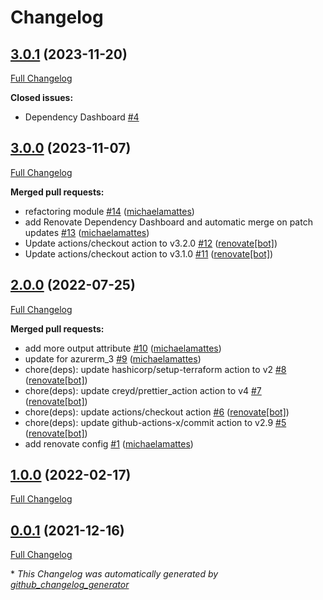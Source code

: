 # Changelog

## [3.0.1](https://github.com/telekom-mms/terraform-azurerm-log-analytics/tree/3.0.1) (2023-11-20)

[Full Changelog](https://github.com/telekom-mms/terraform-azurerm-log-analytics/compare/3.0.0...3.0.1)

**Closed issues:**

- Dependency Dashboard [\#4](https://github.com/telekom-mms/terraform-azurerm-log-analytics/issues/4)

## [3.0.0](https://github.com/telekom-mms/terraform-azurerm-log-analytics/tree/3.0.0) (2023-11-07)

[Full Changelog](https://github.com/telekom-mms/terraform-azurerm-log-analytics/compare/2.0.0...3.0.0)

**Merged pull requests:**

- refactoring module [\#14](https://github.com/telekom-mms/terraform-azurerm-log-analytics/pull/14) ([michaelamattes](https://github.com/michaelamattes))
- add Renovate Dependency Dashboard and automatic merge on patch updates [\#13](https://github.com/telekom-mms/terraform-azurerm-log-analytics/pull/13) ([michaelamattes](https://github.com/michaelamattes))
- Update actions/checkout action to v3.2.0 [\#12](https://github.com/telekom-mms/terraform-azurerm-log-analytics/pull/12) ([renovate[bot]](https://github.com/apps/renovate))
- Update actions/checkout action to v3.1.0 [\#11](https://github.com/telekom-mms/terraform-azurerm-log-analytics/pull/11) ([renovate[bot]](https://github.com/apps/renovate))

## [2.0.0](https://github.com/telekom-mms/terraform-azurerm-log-analytics/tree/2.0.0) (2022-07-25)

[Full Changelog](https://github.com/telekom-mms/terraform-azurerm-log-analytics/compare/1.0.0...2.0.0)

**Merged pull requests:**

- add more output attribute [\#10](https://github.com/telekom-mms/terraform-azurerm-log-analytics/pull/10) ([michaelamattes](https://github.com/michaelamattes))
- update for azurerm\_3 [\#9](https://github.com/telekom-mms/terraform-azurerm-log-analytics/pull/9) ([michaelamattes](https://github.com/michaelamattes))
- chore\(deps\): update hashicorp/setup-terraform action to v2 [\#8](https://github.com/telekom-mms/terraform-azurerm-log-analytics/pull/8) ([renovate[bot]](https://github.com/apps/renovate))
- chore\(deps\): update creyd/prettier\_action action to v4 [\#7](https://github.com/telekom-mms/terraform-azurerm-log-analytics/pull/7) ([renovate[bot]](https://github.com/apps/renovate))
- chore\(deps\): update actions/checkout action [\#6](https://github.com/telekom-mms/terraform-azurerm-log-analytics/pull/6) ([renovate[bot]](https://github.com/apps/renovate))
- chore\(deps\): update github-actions-x/commit action to v2.9 [\#5](https://github.com/telekom-mms/terraform-azurerm-log-analytics/pull/5) ([renovate[bot]](https://github.com/apps/renovate))
- add renovate config [\#1](https://github.com/telekom-mms/terraform-azurerm-log-analytics/pull/1) ([michaelamattes](https://github.com/michaelamattes))

## [1.0.0](https://github.com/telekom-mms/terraform-azurerm-log-analytics/tree/1.0.0) (2022-02-17)

[Full Changelog](https://github.com/telekom-mms/terraform-azurerm-log-analytics/compare/0.0.1...1.0.0)

## [0.0.1](https://github.com/telekom-mms/terraform-azurerm-log-analytics/tree/0.0.1) (2021-12-16)

[Full Changelog](https://github.com/telekom-mms/terraform-azurerm-log-analytics/compare/25d6312fa1b331112b42008b62549b6719e3fda6...0.0.1)



\* *This Changelog was automatically generated by [github_changelog_generator](https://github.com/github-changelog-generator/github-changelog-generator)*
